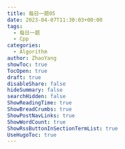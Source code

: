```yaml
---
title: 每日一题05
date: 2023-04-07T11:30:03+00:00
tags:
  - 每日一题
  - Cpp
categories:
  - Algorithm
author: ZhaoYang
showToc: true
TocOpen: true
draft: true
disableShare: false
hideSummary: false
searchHidden: false
ShowReadingTime: true
ShowBreadCrumbs: true
ShowPostNavLinks: true
ShowWordCount: true
ShowRssButtonInSectionTermList: true
UseHugoToc: true
---
```



